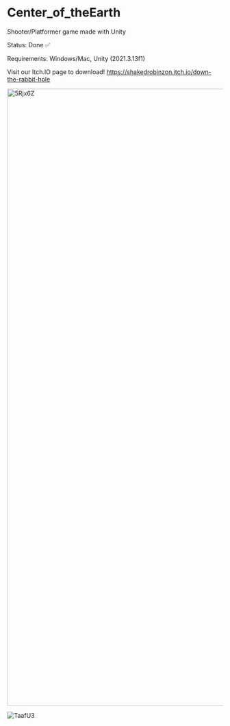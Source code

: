 # Center_of_theEarth

Shooter/Platformer game made with Unity

Status: Done ✅

Requirements: Windows/Mac, Unity (2021.3.13f1)

Visit our Itch.IO page to download!
https://shakedrobinzon.itch.io/down-the-rabbit-hole

<img width="1440" alt="5Rjx6Z" src="https://github.com/The-Robin-Zone/Center_of_theEarth/assets/84126368/efe026cd-a98c-4dca-ae18-405a39337a51">

![TaafU3](https://github.com/The-Robin-Zone/Center_of_theEarth/assets/84126368/67eef36d-31c1-47c0-9f6c-d7bef626b0b5)

